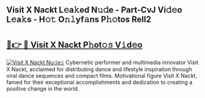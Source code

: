 ## Visit X Nackt L𝚎a𝚔ed N𝚞𝚍e - Part-CvJ Vi𝚍𝚎o L𝚎a𝚔s - H𝚘𝚝 O𝚗𝚕yf𝚊ns P𝚑𝚘tos Rell2

# <h2><a href="http://kf1bctu.oniu.top/?m=Visit+X+Nackt">🔗👉 🔴 Visit X Nackt P𝚑ot𝚘𝚜 V𝚒d𝚎o</a></h2>

[![Visit X Nackt Nu𝚍e𝚜](https://i.imgur.com/0qMVB7G.gif)](http://kf1bctu.oniu.top/?m=Visit+X+Nackt)
Cybernetic performer and multimedia innovator Visit X Nackt, acclaimed for distributing dance and lifestyle inspiration through viral dance sequences and compact films. Motivational figure Visit X Nackt, famed for their exceptional accomplishments and dedication to creating a positive change in the world.  
